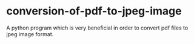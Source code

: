 # conversion-of-pdf-to-jpeg-image
A python program which is very beneficial in order to convert pdf files to jpeg image format.
